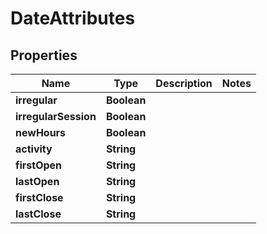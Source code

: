 

# DateAttributes


## Properties

Name | Type | Description | Notes
------------ | ------------- | ------------- | -------------
**irregular** | **Boolean** |  | 
**irregularSession** | **Boolean** |  | 
**newHours** | **Boolean** |  | 
**activity** | **String** |  | 
**firstOpen** | **String** |  | 
**lastOpen** | **String** |  | 
**firstClose** | **String** |  | 
**lastClose** | **String** |  | 



